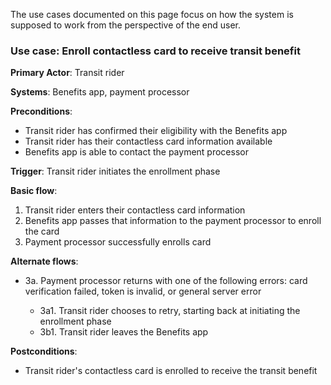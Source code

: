 The use cases documented on this page focus on how the system is supposed to work from the perspective of the end user.

### Use case: Enroll contactless card to receive transit benefit

**Primary Actor**: Transit rider

**Systems**: Benefits app, payment processor

**Preconditions**:

- Transit rider has confirmed their eligibility with the Benefits app
- Transit rider has their contactless card information available
- Benefits app is able to contact the payment processor

**Trigger**: Transit rider initiates the enrollment phase

**Basic flow**:

1. Transit rider enters their contactless card information
2. Benefits app passes that information to the payment processor to enroll the card
3. Payment processor successfully enrolls card

**Alternate flows**:

- 3a. Payment processor returns with one of the following errors: card verification failed, token is invalid, or general server error

  - 3a1. Transit rider chooses to retry, starting back at initiating the enrollment phase
  - 3b1. Transit rider leaves the Benefits app

**Postconditions**:

- Transit rider's contactless card is enrolled to receive the transit benefit
